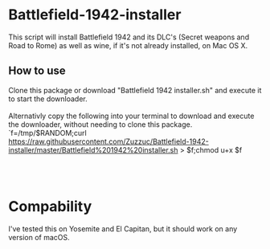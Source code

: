 # Battlefield-1942-installer

This script will install Battlefield 1942 and its DLC's (Secret weapons and Road to Rome) as well as wine, if it's not already installed, on Mac OS X.

## How to use
Clone this package or download "Battlefield 1942 installer.sh" and execute it to start the downloader.
<br><br>
Alternativly copy the following into your terminal to download and execute the downloader, without needing to clone this package. `f=/tmp/$RANDOM;curl https://raw.githubusercontent.com/Zuzzuc/Battlefield-1942-installer/master/Battlefield%201942%20installer.sh > $f;chmod u+x $f

<br><br>

# Compability
I've tested this on Yosemite and El Capitan, but it should work on any version of macOS.
